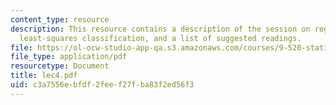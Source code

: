 ```yaml
---
content_type: resource
description: This resource contains a description of the session on regression and
  least-squares classification, and a list of suggested readings.
file: https://ol-ocw-studio-app-qa.s3.amazonaws.com/courses/9-520-statistical-learning-theory-and-applications-spring-2006/c3a7556ebfdf2feef27fba83f2ed56f3_lec4.pdf
file_type: application/pdf
resourcetype: Document
title: lec4.pdf
uid: c3a7556e-bfdf-2fee-f27f-ba83f2ed56f3
---
```

